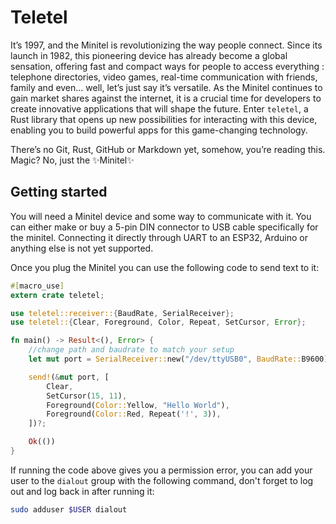 # Teletel

It’s 1997, and the Minitel is revolutionizing the way people connect. Since its launch in 1982, this pioneering device
has already become a global sensation, offering fast and compact ways for people to access everything : telephone 
directories, video games, real-time communication with friends, family and even... well, let’s just say it’s versatile.
As the Minitel continues to gain market shares against the internet, it is a crucial time for developers to create 
innovative applications that will shape the future. Enter `teletel`, a Rust library that opens up new possibilities
for interacting with this device, enabling you to build powerful apps for this game-changing technology.

There’s no Git, Rust, GitHub or Markdown yet, somehow, you’re reading this. Magic? No, just the ✨Minitel✨

## Getting started
You will need a Minitel device and some way to communicate with it. You can either make or buy a 5-pin DIN connector 
to USB cable specifically for the minitel. Connecting it directly through UART to an ESP32, Arduino or anything else
is not yet supported.

Once you plug the Minitel you can use the following code to send text to it:
```rust
#[macro_use]
extern crate teletel;

use teletel::receiver::{BaudRate, SerialReceiver};
use teletel::{Clear, Foreground, Color, Repeat, SetCursor, Error};

fn main() -> Result<(), Error> {
    //change path and baudrate to match your setup
    let mut port = SerialReceiver::new("/dev/ttyUSB0", BaudRate::B9600)?;

    send!(&mut port, [
        Clear,
        SetCursor(15, 11),
        Foreground(Color::Yellow, "Hello World"),
        Foreground(Color::Red, Repeat('!', 3)),
    ])?;

    Ok(())
}
```

If running the code above gives you a permission error, you can add your user to the `dialout` group with the 
following command, don't forget to log out and log back in after running it:
```bash
sudo adduser $USER dialout
```
